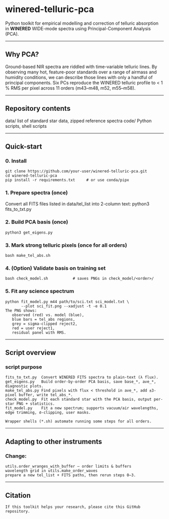 # winered-telluric-pca
Python toolkit for empirical modelling and correction of telluric absorption  
in **WINERED** WIDE-mode spectra using Principal-Component Analysis (PCA).

---

## Why PCA?
Ground-based NIR spectra are riddled with time-variable telluric lines.
By observing many hot, feature-poor standards over a range of airmass and
humidity conditions, we can describe those lines with only a handful of
principal components.  Six PCs reproduce the WINERED telluric profile to
< 1 % RMS per pixel across 11 orders (m43–m48, m52, m55–m58).

---

## Repository contents
data/ list of standard star data, zipped reference spectra 
code/ Python scripts, shell scripts

---

## Quick-start

### 0. Install
    git clone https://github.com/your-user/winered-telluric-pca.git
    cd winered-telluric-pca
    pip install -r requirements.txt     # or use conda/pipx

### 1. Prepare spectra (once)
Convert all FITS files listed in data/tel_list into 2-column text:
    python3 fits_to_txt.py
### 2. Build PCA basis (once)
    python3 get_eigens.py
### 3. Mark strong telluric pixels (once for all orders)
    bash make_tel_abs.sh   
### 4. (Option) Validate basis on training set
    bash check_model.sh           # saves PNGs in check_model/<order>/
### 5. Fit any science spectrum
    python fit_model.py m44 path/to/sci.txt sci_model.txt \
           --plot sci_fit.png --xadjust -t -e 0.1
    The PNG shows:
       observed (red) vs. model (blue),
       blue bars = tel_abs regions,
       grey = sigma-clipped reject2,
       red = user reject1,
       residual panel with RMS.

---

## Script overview

### script purpose
    fits_to_txt.py	Convert WINERED FITS spectra to plain-text (λ flux).
    get_eigens.py	Build order-by-order PCA basis, save base_*, ave_*, diagnostic plots.
    make_tel_abs.py	Find pixels with flux < threshold in ave_*, add ±3-pixel buffer, write tel_abs_*.
    check_model.py	Fit each standard star with the PCA basis, output per-star PNG + statistics.
    fit_model.py	Fit a new spectrum; supports vacuum/air wavelengths, edge trimming, σ-clipping, user masks.

    Wrapper shells (*.sh) automate running some steps for all orders.

---

## Adapting to other instruments
### Change:
    utils.order_wranges_with_buffer – order limits & buffers
    wavelength grid in utils.make_order_waves
    prepare a new tel_list + FITS paths, then rerun steps 0–3.

---

## Citation
    If this toolkit helps your research, please cite this GitHub repository.

